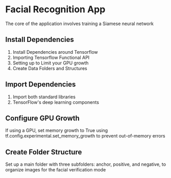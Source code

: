 # Facial Recognition App 
The core of the application involves training a Siamese neural network

## Install Dependencies
1. Install Dependencies around Tensorflow
3. Importing Tensorflow Functional API
4. Setting up to Limit your GPU growth 
5. Create Data Folders and Structures

## Import Dependencies
1. Import both standard libraries
2. TensorFlow's deep learning components 

## Configure GPU Growth
If using a GPU, set memory growth to True using tf.config.experimental.set_memory_growth to prevent out-of-memory errors

## Create Folder Structure
Set up a main folder with three subfolders: anchor, positive, and negative, to organize images for the facial verification mode
